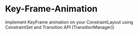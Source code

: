 # Key-Frame-Animation
Implement KeyFrame animation on your ConstraintLayout using ConstraintSet and Transition API (TransitionManager))
